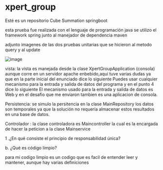 # xpert_group
Esté es un repositorio Cube Summation springboot

esta prueba fue realizada con el lenguaje de programación java se utilizo el framework spring junto al manejador de dependencia maven


adjunto imagenes de las dos pruebas unitarias que se hicieron al metodo query y al update


![image](https://user-images.githubusercontent.com/38361918/65733212-2fe71b00-e093-11e9-8220-7ccfaab388b5.png)


 vista: la vista es manejada desde la clase XpertGroupApplication (consola) aunque corre en un servidor apache enbebido,aqui tuve varias dudas ya que en la parte inicial del enunciado dice lo siguiente Puedes usar cualquier mecanismo para la entrada y salida de datos
del programa y en el punto 4 dice lo siguiente El mecanismo usado para la entrada y salida de datos es Web y en el desafio que me enviaron tambien es una aplicacion de consola.

 Persistencia: se simulo la persitencia en  la clase MainRepository los datos son temporales ya que la solución no requería almacenar estos resultados en una base de datos.
 
 Controlador : la clase controladora es Maincontroller la cual es la encargada de hacer la peticion a la clase Mainservice
 
 
 
 1 .¿En qué consiste el principio de responsabilidad única?
 
 
 
 b. ¿Qué es código limpio?
 
 para mi codigo limpio es un codigo que es facil de entender leer y mantener, aunque hay varias definiciones  


